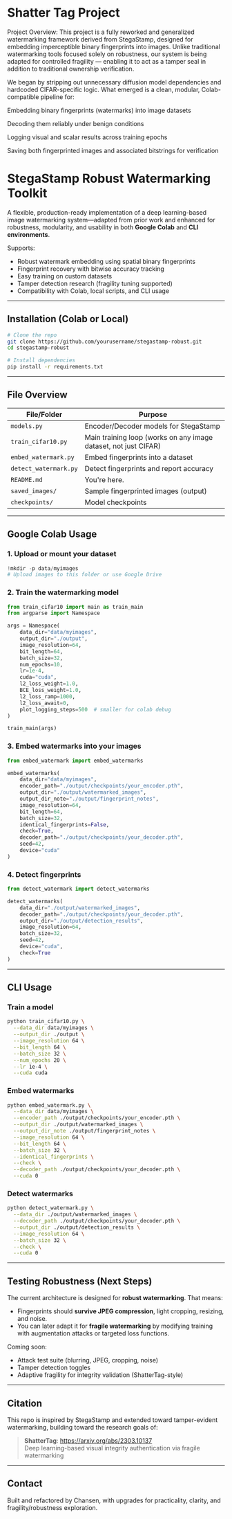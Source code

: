 # Shatter Tag Project

Project Overview:
This project is a fully reworked and generalized watermarking framework derived from StegaStamp, designed for embedding imperceptible binary fingerprints into images. Unlike traditional watermarking tools focused solely on robustness, our system is being adapted for controlled fragility — enabling it to act as a tamper seal in addition to traditional ownership verification.

We began by stripping out unnecessary diffusion model dependencies and hardcoded CIFAR-specific logic. What emerged is a clean, modular, Colab-compatible pipeline for:

Embedding binary fingerprints (watermarks) into image datasets

Decoding them reliably under benign conditions

Logging visual and scalar results across training epochs

Saving both fingerprinted images and associated bitstrings for verification

# StegaStamp Robust Watermarking Toolkit

A flexible, production-ready implementation of a deep learning-based image watermarking system—adapted from prior work and enhanced for robustness, modularity, and usability in both **Google Colab** and **CLI environments**.

Supports:
- Robust watermark embedding using spatial binary fingerprints
- Fingerprint recovery with bitwise accuracy tracking
- Easy training on custom datasets
- Tamper detection research (fragility tuning supported)
- Compatibility with Colab, local scripts, and CLI usage

---

## Installation (Colab or Local)

```bash
# Clone the repo
git clone https://github.com/yourusername/stegastamp-robust.git
cd stegastamp-robust

# Install dependencies
pip install -r requirements.txt
```

---

## File Overview

| File/Folder | Purpose |
|-------------|---------|
| `models.py` | Encoder/Decoder models for StegaStamp |
| `train_cifar10.py` | Main training loop (works on any image dataset, not just CIFAR) |
| `embed_watermark.py` | Embed fingerprints into a dataset |
| `detect_watermark.py` | Detect fingerprints and report accuracy |
| `README.md` | You're here. |
| `saved_images/` | Sample fingerprinted images (output) |
| `checkpoints/` | Model checkpoints |

---

## Google Colab Usage

### 1. Upload or mount your dataset

```python
!mkdir -p data/myimages
# Upload images to this folder or use Google Drive
```

### 2. Train the watermarking model

```python
from train_cifar10 import main as train_main
from argparse import Namespace

args = Namespace(
    data_dir="data/myimages",
    output_dir="./output",
    image_resolution=64,
    bit_length=64,
    batch_size=32,
    num_epochs=10,
    lr=1e-4,
    cuda="cuda",
    l2_loss_weight=1.0,
    BCE_loss_weight=1.0,
    l2_loss_ramp=1000,
    l2_loss_await=0,
    plot_logging_steps=500  # smaller for colab debug
)

train_main(args)
```

### 3. Embed watermarks into your images

```python
from embed_watermark import embed_watermarks

embed_watermarks(
    data_dir="data/myimages",
    encoder_path="./output/checkpoints/your_encoder.pth",
    output_dir="./output/watermarked_images",
    output_dir_note="./output/fingerprint_notes",
    image_resolution=64,
    bit_length=64,
    batch_size=32,
    identical_fingerprints=False,
    check=True,
    decoder_path="./output/checkpoints/your_decoder.pth",
    seed=42,
    device="cuda"
)
```

### 4. Detect fingerprints

```python
from detect_watermark import detect_watermarks

detect_watermarks(
    data_dir="./output/watermarked_images",
    decoder_path="./output/checkpoints/your_decoder.pth",
    output_dir="./output/detection_results",
    image_resolution=64,
    batch_size=32,
    seed=42,
    device="cuda",
    check=True
)
```

---

## CLI Usage

### Train a model

```bash
python train_cifar10.py \
  --data_dir data/myimages \
  --output_dir ./output \
  --image_resolution 64 \
  --bit_length 64 \
  --batch_size 32 \
  --num_epochs 20 \
  --lr 1e-4 \
  --cuda cuda
```

### Embed watermarks

```bash
python embed_watermark.py \
  --data_dir data/myimages \
  --encoder_path ./output/checkpoints/your_encoder.pth \
  --output_dir ./output/watermarked_images \
  --output_dir_note ./output/fingerprint_notes \
  --image_resolution 64 \
  --bit_length 64 \
  --batch_size 32 \
  --identical_fingerprints \
  --check \
  --decoder_path ./output/checkpoints/your_decoder.pth \
  --cuda 0
```

### Detect watermarks

```bash
python detect_watermark.py \
  --data_dir ./output/watermarked_images \
  --decoder_path ./output/checkpoints/your_decoder.pth \
  --output_dir ./output/detection_results \
  --image_resolution 64 \
  --batch_size 32 \
  --check \
  --cuda 0
```

---

## Testing Robustness (Next Steps)

The current architecture is designed for **robust watermarking**. That means:

- Fingerprints should **survive JPEG compression**, light cropping, resizing, and noise.
- You can later adapt it for **fragile watermarking** by modifying training with augmentation attacks or targeted loss functions.

Coming soon:
- Attack test suite (blurring, JPEG, cropping, noise)
- Tamper detection toggles
- Adaptive fragility for integrity validation (ShatterTag-style)

---

## Citation

This repo is inspired by StegaStamp and extended toward tamper-evident watermarking, building toward the research goals of:

> **ShatterTag**: https://arxiv.org/abs/2303.10137  
> Deep learning-based visual integrity authentication via fragile watermarking

---

## Contact

Built and refactored by Chansen, with upgrades for practicality, clarity, and fragility/robustness exploration.
